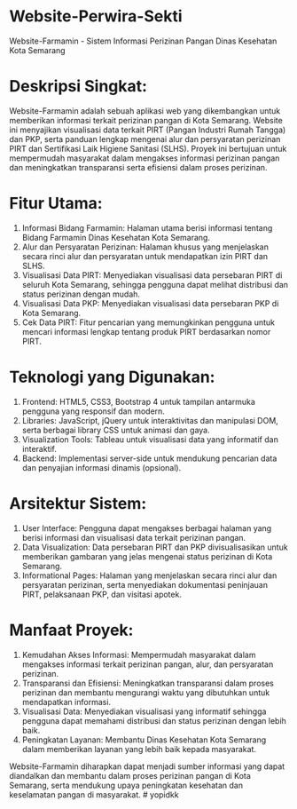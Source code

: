 # Website-Perwira-Sekti
Website-Farmamin - Sistem Informasi Perizinan Pangan Dinas Kesehatan Kota Semarang

# Deskripsi Singkat:
Website-Farmamin adalah sebuah aplikasi web yang dikembangkan untuk memberikan informasi terkait perizinan pangan di Kota Semarang. Website ini menyajikan visualisasi data terkait PIRT (Pangan Industri Rumah Tangga) dan PKP, serta panduan lengkap mengenai alur dan persyaratan perizinan PIRT dan Sertifikasi Laik Higiene Sanitasi (SLHS). Proyek ini bertujuan untuk mempermudah masyarakat dalam mengakses informasi perizinan pangan dan meningkatkan transparansi serta efisiensi dalam proses perizinan.

# Fitur Utama:
1. Informasi Bidang Farmamin: Halaman utama berisi informasi tentang Bidang Farmamin Dinas Kesehatan Kota Semarang.
2. Alur dan Persyaratan Perizinan: Halaman khusus yang menjelaskan secara rinci alur dan persyaratan untuk mendapatkan izin PIRT dan SLHS.
3. Visualisasi Data PIRT: Menyediakan visualisasi data persebaran PIRT di seluruh Kota Semarang, sehingga pengguna dapat melihat distribusi dan status perizinan dengan mudah.
4. Visualisasi Data PKP: Menyediakan visualisasi data persebaran PKP di Kota Semarang.
5. Cek Data PIRT: Fitur pencarian yang memungkinkan pengguna untuk mencari informasi lengkap tentang produk PIRT berdasarkan nomor PIRT.

# Teknologi yang Digunakan:
1. Frontend: HTML5, CSS3, Bootstrap 4 untuk tampilan antarmuka pengguna yang responsif dan modern.
2. Libraries: JavaScript, jQuery untuk interaktivitas dan manipulasi DOM, serta berbagai library CSS untuk animasi dan gaya.
3. Visualization Tools: Tableau untuk visualisasi data yang informatif dan interaktif.
4. Backend: Implementasi server-side untuk mendukung pencarian data dan penyajian informasi dinamis (opsional).

# Arsitektur Sistem:
1. User Interface: Pengguna dapat mengakses berbagai halaman yang berisi informasi dan visualisasi data terkait perizinan pangan.
2. Data Visualization: Data persebaran PIRT dan PKP divisualisasikan untuk memberikan gambaran yang jelas mengenai status perizinan di Kota Semarang.
3. Informational Pages: Halaman yang menjelaskan secara rinci alur dan persyaratan perizinan, serta menyediakan dokumentasi peninjauan PIRT, pelaksanaan PKP, dan visitasi apotek.

# Manfaat Proyek:
1. Kemudahan Akses Informasi: Mempermudah masyarakat dalam mengakses informasi terkait perizinan pangan, alur, dan persyaratan perizinan.
2. Transparansi dan Efisiensi: Meningkatkan transparansi dalam proses perizinan dan membantu mengurangi waktu yang dibutuhkan untuk mendapatkan informasi.
3. Visualisasi Data: Menyediakan visualisasi yang informatif sehingga pengguna dapat memahami distribusi dan status perizinan dengan lebih baik.
4. Peningkatan Layanan: Membantu Dinas Kesehatan Kota Semarang dalam memberikan layanan yang lebih baik kepada masyarakat.

Website-Farmamin diharapkan dapat menjadi sumber informasi yang dapat diandalkan dan membantu dalam proses perizinan pangan di Kota Semarang, serta mendukung upaya peningkatan kesehatan dan keselamatan pangan di masyarakat.
#   y o p i d k k  
 